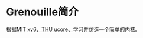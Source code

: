 Grenouille简介
=============
根据MIT [xv6、](https://pdos.csail.mit.edu/6.828/2017/schedule.html)[THU ucore、](http://www.xuetangx.com/courses/course-v1:TsinghuaX+30240243X_2015_T2+2015_T2/about)学习并仿造一个简单的内核。